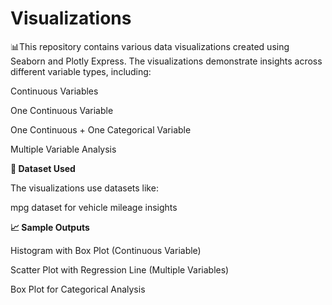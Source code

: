 # Visualizations

📊This repository contains various data visualizations created using Seaborn and Plotly Express. The visualizations demonstrate insights across different variable types, including:

Continuous Variables

One Continuous Variable

One Continuous + One Categorical Variable

Multiple Variable Analysis



**📂 Dataset Used**

The visualizations use datasets like:

mpg dataset for vehicle mileage insights

**📈 Sample Outputs**

Histogram with Box Plot (Continuous Variable)

Scatter Plot with Regression Line (Multiple Variables)

Box Plot for Categorical Analysis
